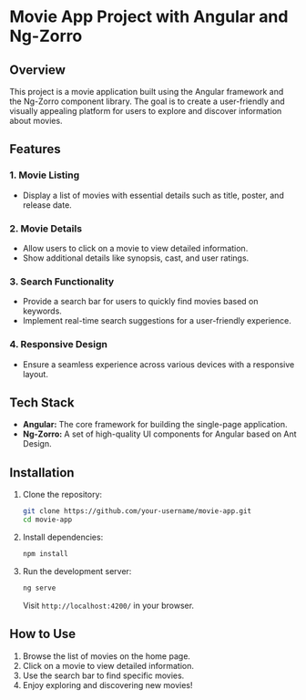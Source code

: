 # Movie App Project with Angular and Ng-Zorro

## Overview

This project is a movie application built using the Angular framework and the Ng-Zorro component library. The goal is to create a user-friendly and visually appealing platform for users to explore and discover information about movies.

## Features

### 1. Movie Listing

-   Display a list of movies with essential details such as title, poster, and release date.

### 2. Movie Details

-   Allow users to click on a movie to view detailed information.
-   Show additional details like synopsis, cast, and user ratings.

### 3. Search Functionality

-   Provide a search bar for users to quickly find movies based on keywords.
-   Implement real-time search suggestions for a user-friendly experience.

### 4. Responsive Design

-   Ensure a seamless experience across various devices with a responsive layout.

## Tech Stack

-   **Angular:** The core framework for building the single-page application.
-   **Ng-Zorro:** A set of high-quality UI components for Angular based on Ant Design.

## Installation

1. Clone the repository:

    ```bash
    git clone https://github.com/your-username/movie-app.git
    cd movie-app
    ```

2. Install dependencies:

    ```bash
    npm install
    ```

3. Run the development server:

    ```bash
    ng serve
    ```

    Visit `http://localhost:4200/` in your browser.

## How to Use

1. Browse the list of movies on the home page.
2. Click on a movie to view detailed information.
3. Use the search bar to find specific movies.
4. Enjoy exploring and discovering new movies!

